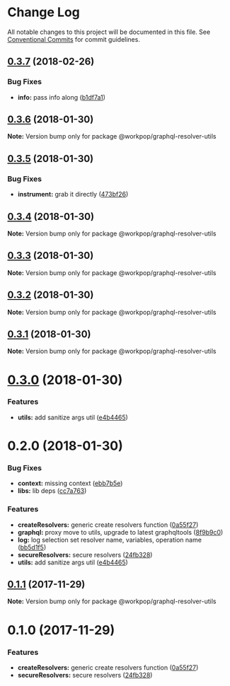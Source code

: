 # Change Log

All notable changes to this project will be documented in this file.
See [Conventional Commits](https://conventionalcommits.org) for commit guidelines.

<a name="0.3.7"></a>
## [0.3.7](https://github.com/Workpop/graphql-utils/compare/@workpop/graphql-resolver-utils@0.3.6...@workpop/graphql-resolver-utils@0.3.7) (2018-02-26)


### Bug Fixes

* **info:** pass info along ([b1df7a1](https://github.com/Workpop/graphql-utils/commit/b1df7a1))




<a name="0.3.6"></a>
## [0.3.6](https://github.com/Workpop/graphql-utils/compare/@workpop/graphql-resolver-utils@0.3.5...@workpop/graphql-resolver-utils@0.3.6) (2018-01-30)




**Note:** Version bump only for package @workpop/graphql-resolver-utils

<a name="0.3.5"></a>
## [0.3.5](https://github.com/Workpop/graphql-utils/compare/@workpop/graphql-resolver-utils@0.3.4...@workpop/graphql-resolver-utils@0.3.5) (2018-01-30)


### Bug Fixes

* **instrument:** grab it directly ([473bf26](https://github.com/Workpop/graphql-utils/commit/473bf26))




<a name="0.3.4"></a>
## [0.3.4](https://github.com/Workpop/graphql-utils/compare/@workpop/graphql-resolver-utils@0.3.3...@workpop/graphql-resolver-utils@0.3.4) (2018-01-30)




**Note:** Version bump only for package @workpop/graphql-resolver-utils

<a name="0.3.3"></a>
## [0.3.3](https://github.com/Workpop/graphql-utils/compare/@workpop/graphql-resolver-utils@0.3.2...@workpop/graphql-resolver-utils@0.3.3) (2018-01-30)




**Note:** Version bump only for package @workpop/graphql-resolver-utils

<a name="0.3.2"></a>
## [0.3.2](https://github.com/Workpop/graphql-utils/compare/@workpop/graphql-resolver-utils@0.3.1...@workpop/graphql-resolver-utils@0.3.2) (2018-01-30)




**Note:** Version bump only for package @workpop/graphql-resolver-utils

<a name="0.3.1"></a>
## [0.3.1](https://github.com/Workpop/graphql-utils/compare/@workpop/graphql-resolver-utils@0.3.0...@workpop/graphql-resolver-utils@0.3.1) (2018-01-30)




**Note:** Version bump only for package @workpop/graphql-resolver-utils

<a name="0.3.0"></a>
# [0.3.0](https://github.com/Workpop/graphql-utils/compare/@workpop/graphql-resolver-utils@0.1.1...@workpop/graphql-resolver-utils@0.3.0) (2018-01-30)


### Features

* **utils:** add sanitize args util ([e4b4465](https://github.com/Workpop/graphql-utils/commit/e4b4465))




<a name="0.2.0"></a>
# 0.2.0 (2018-01-30)


### Bug Fixes

* **context:** missing context ([ebb7b5e](https://github.com/Workpop/graphql-utils/commit/ebb7b5e))
* **libs:** lib deps ([cc7a763](https://github.com/Workpop/graphql-utils/commit/cc7a763))


### Features

* **createResolvers:** generic create resolvers function ([0a55f27](https://github.com/Workpop/graphql-utils/commit/0a55f27))
* **graphql:** proxy move to utils, upgrade to latest graphqltools ([8f9b9c0](https://github.com/Workpop/graphql-utils/commit/8f9b9c0))
* **log:** log selection set resolver name, variables, operation name ([bb5d1f5](https://github.com/Workpop/graphql-utils/commit/bb5d1f5))
* **secureResolvers:** secure resolvers ([24fb328](https://github.com/Workpop/graphql-utils/commit/24fb328))
* **utils:** add sanitize args util ([e4b4465](https://github.com/Workpop/graphql-utils/commit/e4b4465))



<a name="0.1.1"></a>
## [0.1.1](https://github.com/Workpop/graphql-utils/compare/@workpop/graphql-resolver-utils@0.1.0...@workpop/graphql-resolver-utils@0.1.1) (2017-11-29)




**Note:** Version bump only for package @workpop/graphql-resolver-utils

<a name="0.1.0"></a>
# 0.1.0 (2017-11-29)


### Features

* **createResolvers:** generic create resolvers function ([0a55f27](https://github.com/Workpop/graphql-utils/commit/0a55f27))
* **secureResolvers:** secure resolvers ([24fb328](https://github.com/Workpop/graphql-utils/commit/24fb328))
